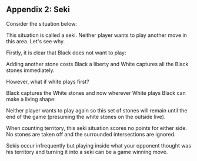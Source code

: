 ## Appendix 2: Seki
Consider the situation below:

<div class="reikai_board" data_board="/static/boards/board_10_1.json"></div>

This situation is called a seki. Neither player wants to play another move in this area. Let's see why.

Firstly, it is clear that Black does not want to play:

<div class="reikai_board" data_board="/static/boards/board_10_2.json"></div>

Adding another stone costs Black a liberty and White captures all the Black stones immediately.

However, what if white plays first?

<div class="reikai_board" data_board="/static/boards/board_10_3.json"></div>

Black captures the White stones and now wherever White plays Black can make a living shape:

<div class="reikai_board" data_board="/static/boards/board_10_4.json"></div>

Neither player wants to play again so this set of stones will remain until the end of the game (presuming the white stones on the outside live).

When counting territory, this seki situation scores no points for either side. No stones are taken off and the surrounded intersections are ignored.

Sekis occur infrequently but playing inside what your opponent thought was his territory and turning it into a seki can be a game winning move.
